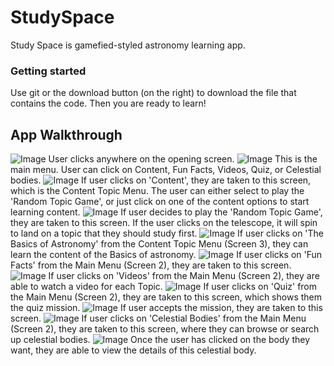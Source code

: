 # StudySpace
 
Study Space is gamefied-styled astronomy learning app.

### Getting started
Use git or the download button (on the right) to download the file that contains the code. Then you are ready to learn!
## App Walkthrough

![Image](https://github.com/sarahmemon/StudySpace/blob/master/screen1.png)
User clicks anywhere on the opening screen.
![Image](https://github.com/sarahmemon/StudySpace/blob/master/screen2.png)
This is the main menu. User can click on Content, Fun Facts, Videos, Quiz, or Celestial bodies.
![Image](https://github.com/sarahmemon/StudySpace/blob/master/screen3.png)
If user clicks on 'Content', they are taken to this screen, which is the Content Topic Menu. The user can either select to play the 'Random Topic Game', or just click on one of the content options to start learning content.
![Image](https://github.com/sarahmemon/StudySpace/blob/master/screen4.png)
If user decides to play the 'Random Topic Game', they are taken to this screen. If the user clicks on the telescope, it will spin to land on a topic that they should study first.
![Image](https://github.com/sarahmemon/StudySpace/blob/master/screen5.png)
If user clicks on 'The Basics of Astronomy' from the Content Topic Menu (Screen 3), they can learn the content of the Basics of astronomy.
![Image](https://github.com/sarahmemon/StudySpace/blob/master/screen6.png)
If user clicks on 'Fun Facts' from the Main Menu (Screen 2), they are taken to this screen.
![Image](https://github.com/sarahmemon/StudySpace/blob/master/screen7.png)
If user clicks on 'Videos' from the Main Menu (Screen 2), they are able to watch a video for each Topic.
![Image](https://github.com/sarahmemon/StudySpace/blob/master/screen8.png)
If user clicks on 'Quiz' from the Main Menu (Screen 2), they are taken to this screen, which shows them the quiz mission.
![Image](https://github.com/sarahmemon/StudySpace/blob/master/screen9.png)
If user accepts the mission, they are taken to this screen.
![Image](https://github.com/sarahmemon/StudySpace/blob/master/screen10.png)
If user clicks on 'Celestial Bodies' from the Main Menu (Screen 2), they are taken to this screen, where they can browse or search up celestial bodies.
![Image](https://github.com/sarahmemon/StudySpace/blob/master/screen11.png)
Once the user has clicked on the body they want, they are able to view the details of this celestial body.
